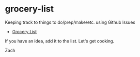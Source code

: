 # grocery-list
Keeping track to things to do/prep/make/etc. using Github Issues
- [Grocery List](https://github.com/cookwcode/grocery-list/issues)

If you have an idea, add it to the list. Let's get cooking.

Zach
